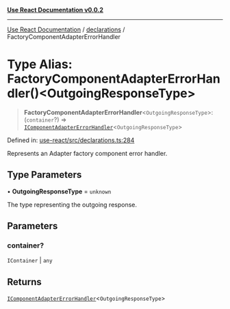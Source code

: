 [**Use React Documentation v0.0.2**](../../README.md)

***

[Use React Documentation](../../modules.md) / [declarations](../README.md) / FactoryComponentAdapterErrorHandler

# Type Alias: FactoryComponentAdapterErrorHandler()\<OutgoingResponseType\>

> **FactoryComponentAdapterErrorHandler**\<`OutgoingResponseType`\>: (`container`?) => [`IComponentAdapterErrorHandler`](../interfaces/IComponentAdapterErrorHandler.md)\<`OutgoingResponseType`\>

Defined in: [use-react/src/declarations.ts:284](https://github.com/stonemjs/use-react/blob/d8ec502192c16b8752fc9e1bf85bd5600bcf9813/src/declarations.ts#L284)

Represents an Adapter factory component error handler.

## Type Parameters

• **OutgoingResponseType** = `unknown`

The type representing the outgoing response.

## Parameters

### container?

`IContainer` | `any`

## Returns

[`IComponentAdapterErrorHandler`](../interfaces/IComponentAdapterErrorHandler.md)\<`OutgoingResponseType`\>
